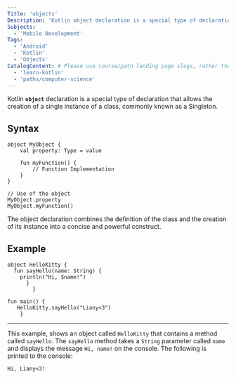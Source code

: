 ```yaml
---
Title: 'objects'
Description: 'Kotlin object declaration is a special type of declaration that allows the creation of a single instance of a class, commonly known as a Singleton.'
Subjects: 
  - 'Mobile Development'
Tags:
  - 'Android'
  - 'Kotlin'
  - 'Objects'
CatalogContent: # Please use course/path landing page slugs, rather than linking to individual content items. If listing multiple items, please put the most relevant one first
  - 'learn-kotlin'
  - 'paths/computer-science'
---
```


Kotlin **`object`** declaration is a special type of declaration that allows the creation of a single instance of a class, commonly known as a Singleton.

## Syntax

```pseudo
object MyObject {
    val property: Type = value

    fun myFunction() {
        // Function Implementation
    }
}

// Use of the object
MyObject.property
MyObject.myFunction()
```

The object declaration combines the definition of the class and the creation of its instance into a concise and powerful construct.

## Example
```
object HelloKitty {
  fun sayHello(name: String) {
    println("Hi, $name!")
      }
        }
        
fun main() {
   HelloKitty.sayHello("Liany<3")
    }
```
---
This example, shows an object called `HelloKitty` that contains a method called `sayHello`. The `sayHello` method takes a `String` parameter called `name` and displays the message `Hi, name!` on the console.
The following is printed to the console:

```shell
Hi, Liany<3!
```
